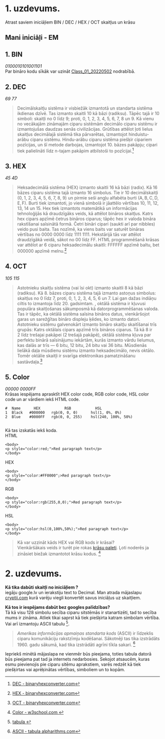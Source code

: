 # 1. uzdevums.  
Atrast saviem iniciāļiem BIN / DEC / HEX / OCT skaitļus un krāsu  

## Mani iniciāļi - **EM**   
  
## 1. BIN    
*0100010101001101*  
Par bināro kodu sīkāk var uzināt [Class_01_20220502](https://github.com/EdijsM/Dialogs_AB_js/tree/main/Class_01_20220502) nodrabībā.

## 2. DEC 
*69 77*  
> Decimālskaitļu sistēma ir visbiežāk izmantotā un standarta sistēma ikdienas dzīvē. Tas izmanto skaitli 10 kā bāzi (radiksu). Tāpēc tajā ir 10 simboli: skaitļi no 0 līdz 9; proti, 0, 1, 2, 3, 4, 5, 6, 7, 8 un 9.
>Kā vienu no vecākajām zināmajām ciparu sistēmām decimālo ciparu sistēmu ir izmantojušas daudzas senās civilizācijas. Grūtības attēlot ļoti lielus skaitļus decimālajā sistēmā tika pārvarētas, izmantojot hinduistu-arābu ciparu sistēmu. Hindu-arābu ciparu sistēma piešķir cipariem pozīcijas, un šī metode darbojas, izmantojot 10. bāzes pakāpju; cipari tiek palielināti līdz n-tajam pakāpim atbilstoši to pozīcijai.[^3]


## 3. HEX    
*45 4D*  
> Heksadecimālā sistēma (HEX) izmanto skaitli 16 kā bāzi (radix). Kā 16 bāzes ciparu sistēma tajā izmanto 16 simbolus. Tie ir 10 decimālskaitļi (0, 1, 2, 3, 4, 5, 6, 7, 8, 9) un pirmie seši angļu alfabēta burti (A, B, C, D, E, F). Burti tiek izmantoti, jo vienā simbolā ir jāattēlo vērtības 10, 11, 12, 13, 14 un 15.
> Hex tiek izmantots matemātikā un informācijas tehnoloģijās kā draudzīgāks veids, kā attēlot bināros skaitļus. Katrs hex cipars apzīmē četrus bināros ciparus; tāpēc hex ir valoda bināra rakstīšanai saīsinātā formā.
> Četri bināri cipari (saukti arī par nibbles) veido pusi baita. Tas nozīmē, ka viens baits var saturēt bināras vērtības no 0000 0000 līdz 1111 1111. Hekstārijā tās var attēlot draudzīgākā veidā, sākot no 00 līdz FF.
> HTML programmēšanā krāsas var attēlot ar 6 ciparu heksadecimālu skaitli: FFFFFF apzīmē baltu, bet 000000 apzīmē melnu.[^4]  

## 4. OCT  
*105 115* 

>Astotnieku skaitļu sistēma (vai īsi okt) izmanto skaitli 8 kā bāzi (radiksu). Kā 8. bāzes ciparu sistēma tajā izmanto astoņus simbolus: skaitļus no 0 līdz 7, proti, 0, 1, 2, 3, 4, 5, 6 un 7. Lai gan dažas indiāņu ciltis to izmantoja līdz 20. gadsimtam. , oktālā sistēma ir kļuvusi populāra skaitļošanas sākumposmā kā datorprogrammēšanas valoda. Tas ir tāpēc, ka oktālā sistēma saīsina bināros datus, vienkāršojot garas un sarežģītas bināro displeju ķēdes, ko izmanto datori.
>Astotnieku sistēmu galvenokārt izmanto bināro skaitļu skaitīšanai trīs grupās: Katrs oktālais cipars apzīmē trīs bināros ciparus. Tā kā 8 ir 2 līdz trešajai pakāpei (2 trešajā pakāpē), oktālā sistēma kļuva par perfektu binārā saīsinājumu iekārtām, kurās izmanto vārdu lielumus, kas dalās ar trīs — 6 bitu, 12 bitu, 24 bitu vai 36 bitu. Mūsdienās lielākā daļa mūsdienu sistēmu izmanto heksadecimālo, nevis oktālo. Tomēr oktālie skaitļi ir svarīga elektronikas pamatzināšanu sastāvdaļa.[^5]

## 5. Color  
*00000 0000FF*  
Krāsas iespējams aprasktīt HEX color code, RGB color code, HSL color code un ar vārdiem iekš HTML code.  
```  
#  Name      HEX           RGB           HSL
1  Black   #000000   rgb(0, 0, 0)      hsl(1, 0%, 0%)
2  Blue    #0000FF   rgb(0, 0, 255)    hsl(240, 100%, 50%)
  
```  
Kā tas izskatās iekš koda.  
  HTML
  ```
  <body>
  <p style="color:red;">Red paragraph text</p>
  </body>
  ```  
  
  HEX
  ```
  <body>
  <p style="color:#FF0000";>Red paragraph text</p>
  </body>
  ```

  RGB  
  ```
  <body>
  <p style="color:rgb(255,0,0);">Red paragraph text</p>
  </body>
  ```  

  HSL
  ```
  <body>
  <p style="color:hsl(0,100%,50%);">Red paragraph text</p>
  </body>
```
  
 > Kā var uzzināt kāds HEX vai RGB kods ir krāsai?  
 Vienkāršākais veids ir turēt pie rokas [krāsu paleti](https://htmlcolorcodes.com/color-names/). Ļoti noderēs ja zināsiet biežak izmantotot krāsu kodus. [^6] 

# 2. uzdevums.  
**Kā tika dabūti skaitļi no iniciāļiem ?**   
iegāju google.lv un ierakstiju text to Decimal. Man atrada mājaslapu [cryptii.com](https://cryptii.com/pipes/text-decimal) kurā varēju viegli konvertēt savus iniciāļus uz skaitļiem.   

**Kā tos ir iespējams dabūt bez googles palīdzības?**  
Tā kā visu 128 simbolu secība ciparu sitstēmās ir stanartizēti, tad to secība mums ir zināma.  Atliek tikai saprst kā tiek piešķirta katram simbolam vērtība.  Vai arī izmantoju ASCII tabulu [^1]. 
> *Amerikas informācijas apmaiņas standarta kods* (ASCII) ir līdzeklis ciparu komunikāciju rakstzīmju kodēšanai. Sākotnēji tas tika izstrādāts 1960. gadu sākumā, kad tika izstrādāti agrīni tīkla sakari. [^2]  

Iepriekš minētā mājaslapa ne vienmēr būs pieejama, toties tabula datorā būs pieejama pat tad ja internets nedarbosies. Sekojot atsaucēm, kuras esmu pievienojis pie ciparu sitēmu aprakstiem, varēs redzēt kā tiek piešķirtas vai aprēķinātas vērtības, simboliem un to kopām.

  
[^1]: [ tabula ](../images/ascii-table-alpharithms-scaled.jpg?raw=true)  
[^2]: [ASCII - tabula alpharithms.com](https://www.alpharithms.com/ascii-table-512119/)  
[^3]: [DEC - binaryhexconverter.com](https://www.binaryhexconverter.com/ascii-text-to-decimal-converter)  
[^4]: [HEX - binaryhexconverter.com](https://www.binaryhexconverter.com/ascii-text-to-hex-converter)    
[^5]: [OCT - binaryhexconverter.com](https://www.binaryhexconverter.com/binary-to-octal-converter)  
[^6]: [Color - w3school.com ](https://www.w3schools.com/colors/)
